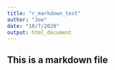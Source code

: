 ```yaml
---
title: "r_markdown_test"
author: "Joe"
date: "10/7/2020"
output: html_document
---
```


## This is a markdown file